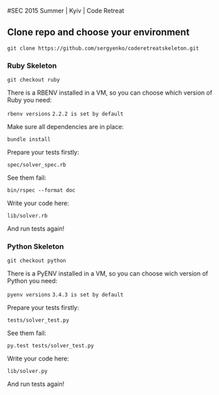 #SEC 2015 Summer | Kyiv | Code Retreat

## Clone repo and choose your environment

`git clone https://github.com/sergyenko/coderetreatskeleton.git`

### Ruby Skeleton

`git checkout ruby`

There is a RBENV installed in a VM, so you can choose which version of Ruby you need:

`rbenv versions`
`2.2.2 is set by default`

Make sure all dependencies are in place:

`bundle install`

Prepare your tests firstly:

`spec/solver_spec.rb`

See them fail:

`bin/rspec --format doc`

Write your code here:

`lib/solver.rb`

And run tests again!

### Python Skeleton

`git checkout python`

There is a PyENV installed in a VM, so you can choose wich version of
Python you need:

`pyenv versions`
`3.4.3 is set by default`

Prepare your tests firstly:

`tests/solver_test.py`

See them fail:

`py.test tests/solver_test.py`

Write your code here:

`lib/solver.py`

And run tests again!

